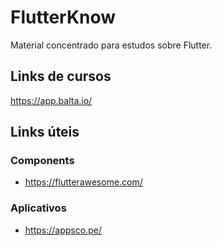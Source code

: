 # FlutterKnow
  Material concentrado para estudos sobre Flutter.
  
## Links de cursos
  https://app.balta.io/
  
## Links úteis
  ### Components
  - https://flutterawesome.com/

  ### Aplicativos
   - https://appsco.pe/
